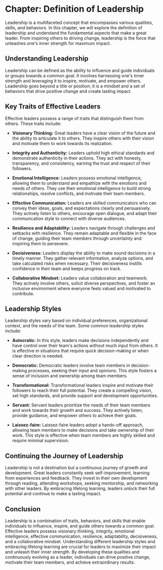 Chapter: Definition of Leadership
=================================

Leadership is a multifaceted concept that encompasses various qualities, skills, and behaviors. In this chapter, we will explore the definition of leadership and understand the fundamental aspects that make a great leader. From inspiring others to driving change, leadership is the force that unleashes one's inner strength for maximum impact.

**Understanding Leadership**
----------------------------

Leadership can be defined as the ability to influence and guide individuals or groups towards a common goal. It involves harnessing one's inner strength and leveraging it to inspire, motivate, and empower others. Leadership goes beyond a title or position; it is a mindset and a set of behaviors that drive positive change and create lasting impact.

**Key Traits of Effective Leaders**
-----------------------------------

Effective leaders possess a range of traits that distinguish them from others. These traits include:

* **Visionary Thinking:** Great leaders have a clear vision of the future and the ability to articulate it to others. They inspire others with their vision and motivate them to work towards its realization.

* **Integrity and Authenticity:** Leaders uphold high ethical standards and demonstrate authenticity in their actions. They act with honesty, transparency, and consistency, earning the trust and respect of their followers.

* **Emotional Intelligence:** Leaders possess emotional intelligence, allowing them to understand and empathize with the emotions and needs of others. They use their emotional intelligence to build strong relationships, resolve conflicts, and motivate their team members.

* **Effective Communication:** Leaders are skilled communicators who can convey their ideas, goals, and expectations clearly and persuasively. They actively listen to others, encourage open dialogue, and adapt their communication style to connect with diverse audiences.

* **Resilience and Adaptability:** Leaders navigate through challenges and setbacks with resilience. They remain adaptable and flexible in the face of change, guiding their team members through uncertainty and inspiring them to persevere.

* **Decisiveness:** Leaders display the ability to make sound decisions in a timely manner. They gather relevant information, analyze options, and take calculated risks when necessary. Their decisiveness instills confidence in their team and keeps progress on track.

* **Collaborative Mindset:** Leaders value collaboration and teamwork. They actively involve others, solicit diverse perspectives, and foster an inclusive environment where everyone feels valued and motivated to contribute.

**Leadership Styles**
---------------------

Leadership styles vary based on individual preferences, organizational context, and the needs of the team. Some common leadership styles include:

* **Autocratic:** In this style, leaders make decisions independently and have control over their team's actions without much input from others. It is effective in situations that require quick decision-making or when clear direction is needed.

* **Democratic:** Democratic leaders involve team members in decision-making processes, seeking their input and opinions. This style fosters a sense of inclusion and ownership among team members.

* **Transformational:** Transformational leaders inspire and motivate their followers to reach their full potential. They create a compelling vision, set high standards, and provide support and development opportunities.

* **Servant:** Servant leaders prioritize the needs of their team members and work towards their growth and success. They actively listen, provide guidance, and empower others to achieve their goals.

* **Laissez-faire:** Laissez-faire leaders adopt a hands-off approach, allowing team members to make decisions and take ownership of their work. This style is effective when team members are highly skilled and require minimal supervision.

**Continuing the Journey of Leadership**
----------------------------------------

Leadership is not a destination but a continuous journey of growth and development. Great leaders constantly seek self-improvement, learning from experiences and feedback. They invest in their own development through reading, attending workshops, seeking mentorship, and networking with other leaders. By embracing lifelong learning, leaders unlock their full potential and continue to make a lasting impact.

**Conclusion**
--------------

Leadership is a combination of traits, behaviors, and skills that enable individuals to influence, inspire, and guide others towards a common goal. Effective leaders possess visionary thinking, integrity, emotional intelligence, effective communication, resilience, adaptability, decisiveness, and a collaborative mindset. Understanding different leadership styles and embracing lifelong learning are crucial for leaders to maximize their impact and unleash their inner strength. By developing these qualities and continuously evolving as a leader, individuals can drive positive change, motivate their team members, and achieve extraordinary results.
